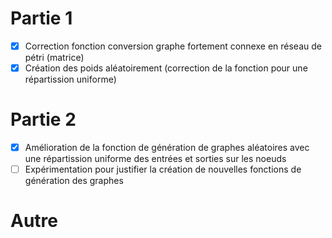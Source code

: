 # Partie 1
- [X] Correction fonction conversion graphe fortement connexe en réseau de pétri (matrice)
- [X] Création des poids aléatoirement (correction de la fonction pour une répartission uniforme)

# Partie 2
- [X] Amélioration de la fonction de génération de graphes aléatoires avec une répartission uniforme des entrées et sorties sur les noeuds 
- [ ] Expérimentation pour justifier la création de nouvelles fonctions de génération des graphes

# Autre
